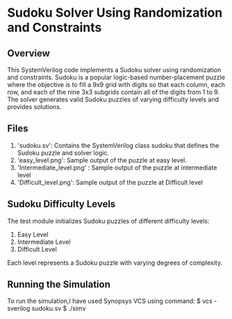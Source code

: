 # Sudoku Solver Using Randomization and Constraints
## Overview
This SystemVerilog code implements a Sudoku solver using randomization and constraints. Sudoku is a popular logic-based number-placement puzzle where the objective is to fill a 9x9 grid with digits so that each column, each row, and each of the nine 3x3 subgrids contain all of the digits from 1 to 9. The solver generates valid Sudoku puzzles of varying difficulty levels and provides solutions.

## Files
1. 'sudoku.sv': Contains the SystemVerilog class sudoku that defines the Sudoku puzzle and solver logic.
2. 'easy_level.png': Sample output of the puzzle at easy level.
3. 'Intermediate_level.png' : Sample output of the puzzle at intermediate level
4. 'Difficult_level.png':  Sample output of the puzzle at Difficult level

## Sudoku Difficulty Levels
The test module initializes Sudoku puzzles of different difficulty levels:
1. Easy Level
2. Intermediate Level
3. Difficult Level

Each level represents a Sudoku puzzle with varying degrees of complexity.

## Running the Simulation
To run the simulation,I have used Synopsys VCS using command:
$ vcs -sverilog sudoku.sv
$ ./simv
